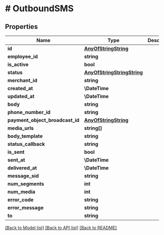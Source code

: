 # # OutboundSMS

## Properties

Name | Type | Description | Notes
------------ | ------------- | ------------- | -------------
**id** | [**AnyOfStringString**](AnyOfStringString.md) |  |
**employee_id** | **string** |  |
**is_active** | **bool** |  |
**status** | [**AnyOfStringStringString**](AnyOfStringStringString.md) |  |
**merchant_id** | **string** |  |
**created_at** | **\DateTime** |  |
**updated_at** | **\DateTime** |  |
**body** | **string** |  |
**phone_number_id** | **string** |  |
**payment_object_broadcast_id** | [**AnyOfStringString**](AnyOfStringString.md) |  | [optional]
**media_urls** | **string[]** |  |
**body_template** | **string** |  |
**status_callback** | **string** |  |
**is_sent** | **bool** |  |
**sent_at** | **\DateTime** |  | [optional]
**delivered_at** | **\DateTime** |  | [optional]
**message_sid** | **string** |  |
**num_segments** | **int** |  | [optional]
**num_media** | **int** |  | [optional]
**error_code** | **string** |  | [optional]
**error_message** | **string** |  | [optional]
**to** | **string** |  |

[[Back to Model list]](../../README.md#models) [[Back to API list]](../../README.md#endpoints) [[Back to README]](../../README.md)
